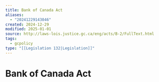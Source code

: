 ```yaml
---
title: Bank of Canada Act
aliases:
  - "20241229143046"
created: 2024-12-29
modified: 2025-01-01
source: http://laws-lois.justice.gc.ca/eng/acts/B-2/FullText.html
tags:
  - gcpolicy
type: "[[Legislation 132|Legislation]]"
---
```

# Bank of Canada Act
